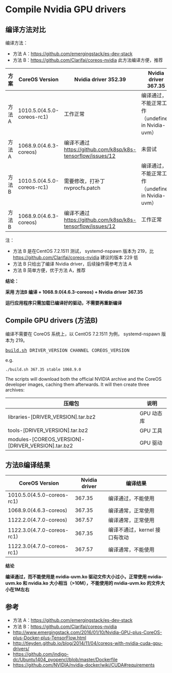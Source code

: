 # Compile Nvidia GPU drivers

## 编译方法对比
编译方法：
* 方法 A：https://github.com/emergingstack/es-dev-stack
* 方法 B：https://github.com/Clarifai/coreos-nvidia 此方法编译方便，推荐

方案  | CoreOS Version | Nvidia driver 352.39 | Nvidia driver 367.35
--------|----------------|----|----
方法 A | 1010.5.0(4.5.0-coreos-rc1)  | 工作正常 | 编译通过，不能正常工作（undefined in Nvidia-uvm）
方法 A | 1068.9.0(4.6.3-coreos)   | 编译不通过 https://github.com/k8sp/k8s-tensorflow/issues/12 | 未尝试
方法 B | 1010.5.0(4.5.0-coreos-rc1)   | 需要修改，打补丁 nvprocfs.patch | 编译通过，不能正常工作（undefined in Nvidia-uvm）
方法 B | 1068.9.0(4.6.3-coreos)   | 编译不通过 https://github.com/k8sp/k8s-tensorflow/issues/12  | 工作正常

注：
* 方法 B 是在CentOS 7.2.1511 测试， systemd-nspawn 版本为 219，比 https://github.com/Clarifai/coreos-nvidia  建议的版本 229 低
* 方法 B 只给出了编译 Nvidia driver，后续操作需参考方法 A
* 方法 B 简单方便，优于方法 A，推荐

**结论：**

**采用 方法B 编译 + 1068.9.0(4.6.3-coreos) + Nvidia driver 367.35**

**运行应用程序只需加载已编译好的驱动，不需要再重新编译**

## Compile GPU drivers (方法B)
编译不需要在 CoreOS 系统上，以 CentOS 7.2.1511 为例， systemd-nspawn 版本为 219。

<tt><a href="build.sh">build.sh</a> DRIVER_VERSION CHANNEL COREOS_VERSION</tt>

e.g.

`./build.sh 367.35 stable 1068.9.0`

The scripts will download both the official NVIDIA archive and the CoreOS
developer images, caching them afterwards. It will then create three archives:

压缩包 | 说明
-------|-------
libraries-[DRIVER_VERSION].tar.bz2 | GPU 动态库
tools-[DRIVER_VERSION].tar.bz2 | GPU 工具
modules-[COREOS_VERSION]-[DRIVER_VERSION].tar.bz2 | GPU 驱动


## 方法B编译结果

CoreOS Version | Nvidia driver | 编译结果
---|---|---
1010.5.0(4.5.0-coreos-rc1) | 367.35 | 编译通过，不能使用
1068.9.0(4.6.3-coreos) | 367.35 | 编译通常，正常使用
1122.2.0(4.7.0-coreos) | 367.57 | 编译通常，正常使用
1122.3.0(4.7.0-coreos-rc1) | 367.35 | 编译不通过，kernel 接口有改动
1122.3.0(4.7.0-coreos-rc1) | 367.57 | 编译通常，不能使用

**结论**

**编译通过，而不能使用是 nvidia-uvm.ko 驱动文件大小过小，正常使用 nvidia-uvm.ko 和 nvidia.ko 大小相当（>10M），不能使用的 nvidia-uvm.ko 的文件大小在1M左右**

## 参考
* 方法 A：https://github.com/emergingstack/es-dev-stack
* 方法 B：https://github.com/Clarifai/coreos-nvidia
* http://www.emergingstack.com/2016/01/10/Nvidia-GPU-plus-CoreOS-plus-Docker-plus-TensorFlow.html
* http://tleyden.github.io/blog/2014/11/04/coreos-with-nvidia-cuda-gpu-drivers/
* https://github.com/indigo-dc/Ubuntu1404_pyopencl/blob/master/Dockerfile
* https://github.com/NVIDIA/nvidia-docker/wiki/CUDA#requirements

